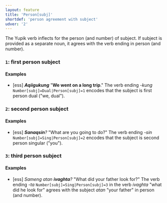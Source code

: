 ```yaml
---
layout: feature
title: 'Person[subj]'
shortdef: 'person agreement with subject'
udver: '2'
---
```


The Yupik verb inflects for the person (and number) of subject. If subject is provided as a separate noun, it agrees with the verb ending in person (and number).

### <a name="1">`1`</a>: first person subject

#### Examples

* [ess] _<b>Aqiigukung</b>_  "<b>We went on a long trip</b>." The verb ending _-kung_ `Number[subj]=Dual|Person[subj]=1` encodes that the subject is first person dual ("we, dual").

### <a name="2">`2`</a>: second person subject

#### Examples

* [ess] _<b>Sanaqsin</b>?_ "What are you going to do?" The verb ending _-sin_ `Number[subj]=Sing|Person[subj]=2` encodes that the subject is second person singular ("you").

### <a name="3">`3`</a>: third person subject

#### Examples

* [ess] _Sameng atan <b>ivaghta</b>?_ "What did your father look for?" The verb ending _-ta_ `Number[subj]=Sing|Person[subj]=3` in the verb _ivaghta_ "what did he look for" agrees with the subject _atan_ "your father" in person (and number).

<!-- Interlanguage links updated Ne 5. května 2024, 18:20:15 CEST -->
